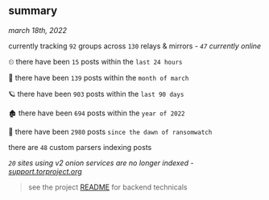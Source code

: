 
## summary
_march 18th, 2022_

currently tracking `92` groups across `130` relays & mirrors - _`47` currently online_

⏲ there have been `15` posts within the `last 24 hours`

🦈 there have been `139` posts within the `month of march`

🪐 there have been `903` posts within the `last 90 days`

🏚 there have been `694` posts within the `year of 2022`

🦕 there have been `2980` posts `since the dawn of ransomwatch`

there are `48` custom parsers indexing posts

_`20` sites using v2 onion services are no longer indexed - [support.torproject.org](https://support.torproject.org/onionservices/v2-deprecation/)_

> see the project [README](https://github.com/thetanz/ransomwatch#ransomwatch--) for backend technicals
